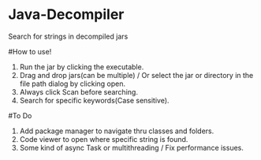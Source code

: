 # Java-Decompiler
Search for strings in decompiled jars

#How to use!
1. Run the jar by clicking the executable.
2. Drag and drop jars(can be multiple) / Or select the jar or directory in the file path dialog by clicking open.
3. Always click Scan before searching.
4. Search for specific keywords(Case sensitive).

#To Do
1. Add package manager to navigate thru classes and folders.
2. Code viewer to open where specific string is found.
3. Some kind of async Task or multithreading / Fix performance issues.
